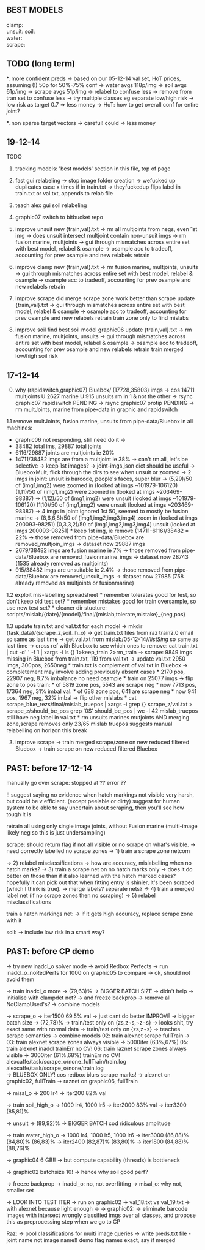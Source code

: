 
BEST MODELS
-----------
clamp:  
unsuit: 
soil:   
water:  
scrape: 


TODO (long term)
----

*. more confident preds
   -> based on our 05-12-14 val set, HoT prices, assuming (!) 50p for 50%-75% conf
      -> water avgs  118p/img
      -> soil avgs   61p/img
      -> scrape avgs 51p/img
   -> relabel to confuse less
   -> remove from tran set to confuse less
   -> try multiple classes eg separate low/high risk
      -> low risk as target 0.7 => less money
   -> HoT: how to get overall conf for entire joint?

*. non sparse target vectors
   -> careful! could => less money


19-12-14
--------

TODO

1. tracking models: 'best models' section in this file, top of page

2. fast gui relabeling
   -> stop image folder creation
   -> wefucked up duplicates case x times if in train.txt
   -> theyfuckedup flips label in train.txt or val.txt, appends to relab file

3. teach alex gui soil relabeling

4. graphic07 switch to bitbucket repo

5. improve unsuit
   new {train,val}.txt
   -> rm all multjoints from negs, even 1st img
   -> does unsuit intersect multjoint contain non-unsuit imgs
   -> rm fusion marine, multjoints
   -> gui through mismatches across entire set with best model, relabel & osample
   -> osample acc to tradeoff, accounting for prev osample and new relabels
   retrain

6. improve clamp
   new {train,val}.txt
   -> rm fusion marine, multjoints, unsuits
   -> gui through mismatches across entire set with best model, relabel & osample
   -> osample acc to tradeoff, accounting for prev osample and new relabels
   retrain   

7. improve scrape
   did merge scrape zone work better than scrape
   update {train,val}.txt
   -> gui through mismatches across entire set with best model, relabel & osample
   -> osample acc to tradeoff, accounting for prev osample and new relabels
   retrain
   train zone only to find mislabs

8. improve soil
   find best soil model graphic06
   update {train,val}.txt
   -> rm fusion marine, multjoints, unsuits
   -> gui through mismatches across entire set with best model, relabel & osample
   -> osample acc to tradeoff, accounting for prev osample and new relabels
   retrain 
   train merged low/high soil risk



17-12-14
--------

0. why (rapidswitch,graphic07) Bluebox/ (17728,35803) imgs
   -> cos 14711 multjoints U 2627 marine U 915 unsuits rm in 1 & not the other
      -> rsync graphic07 rapidswitch                                       PENDING
      -> rsync graphic07 protip                                            PENDING
   -> rm multJoints, marine from pipe-data in graphic and rapidswitch

1.1 remove multJoints, fusion marine, unsuits from pipe-data/Bluebox in all machines:
   * graphic06 not responding, still need do it
     ->       
   * 38482 total ims, 29887 total joints
   * 6116/29887 joints are multjoints ie 20%
   * 14711/38482 imgs are from a multjoint ie 38%
   -> can't rm all, let's be selective
      -> keep 1st images?
      	 -> joint-imgs.json dict should be useful
	 -> BlueboxMult, flick through the dirs to see when unsuit or zoomed
	    -> 2 imgs in joint:
	       unsuit is barcode, people's faces, super blur
	       -> (5,29)/50 of (img1,img2) were zoomed in (looked at imgs ~101979-106120)
	          (1,11)/50 of (img1,img2) were zoomed in (looked at imgs ~203469-98387)
	       -> (1,12)/50 of (img1,img2) were unsuit (looked at imgs ~101979-106120)
	          (1,10)/50 of (img1,img2) were unsuit (looked at imgs ~203469-98387)
            -> 4 imgs in joint:
	       ignored 1st 50, seemed to mostly be fusion marine
	       -> (8,6,6,8)/50 of (img1,img2,img3,img4) zoom in (looked at imgs 200093-98251)
	          (0,3,3,2)/50 of (img1,img2,img3,img4) unsuit (looked at imgs 200093-98251)
         * keep 1st img, ie remove (14711-6116)/38482 = 22%
	   -> those removed from pipe-data/Bluebox are removed_multjoin_imgs
	   -> dataset now 29887 imgs
   * 2679/38482 imgs are fusion marine ie 7%
     -> those removed from pipe-data/Bluebox are removed_fusionmarine_imgs
     -> dataset now 28743 (1535 already removed as multjoints)
   * 915/38482 imgs are unsuitable ie 2.4%
     -> those removed from pipe-data/Bluebox are removed_unsuit_imgs
     -> dataset now 27985 (758 already removed as multjoints or fusionmarine)

1.2 exploit mis-labelling spreadsheet
    * remember tolerates good for test, so don't keep old test set?
    * remember mistakes good for train oversample, so use new test set?
    * cleaner dir stucture:
      scripts/mislab/{date}/{model}/final/{mislab,tolerate,mistake}_{neg,pos}

1.3 update train.txt and val.txt for each model
    -> mkdir {task,data}/{scrape_z,soil_lh_o}
    -> get train.txt files from raz train2.0 email so same as last time
    -> get val.txt from mislab/05-12-14/*/listSing* so same as last time
    -> cross ref with Bluebox to see which ones to remove:
       cat train.txt | cut -d' ' -f 1 | xargs -i ls {} 1>keep_train 2>rm_train
       -> scrape: 9849 imgs missing in Bluebox from train.txt, 119 from val.txt
          -> update val.txt
	     2950 imgs, 300pos, 2650neg
	  * train.txt is complement of val.txt in Bluebox
	    -> completement may involve adding previously absent cases
	       * 2170 pos, 22907 neg, 8.7% imbalance no need osample
	       * train on 25077 imgs
    -> flip zone to pos
       train:
       * of 5819 zone pos, 5543 are scrape neg
       * now 7713 pos, 17364 neg, 31% imbal
       val:
       * of 688 zone pos, 641 are scrape neg
       * now 941 pos, 1967 neg, 32% imbal
    -> flip other mislabs
       * cat scrape_blue_rezs/final/mislab_truepos | xargs -i grep {} scrape_z/val.txt > scrape_z/should_be_pos
       	 grep '0$' should_be_pos | wc -l
         42 mislab_truepos still have neg label in val.txt
         * rm unsuits marines mutjoints AND merging zone,scrape removes only 23/65 
	   mislab truepos
	   suggests manual relabelling on horizon this break       

3. improve scrape
   -> train merged scrape/zone on new reduced filtered Bluebox
   -> train scrape on new reduced filtered Bluebox



PAST: before 17-12-14
---------------------

manually go over scrape: stopped at ?? error ??

!! suggest saying no evidence when hatch markings not visible
very harsh, but could be v efficient. (except peelable or dirty)
suggest for human system to be able to say uncertain about scraping, then you'll
see how tough it is

retrain all using only single image joints, without Fusion marine
(multi-image likely neg so this is just undersampling)

scrape: should return flag if not all visible or no scrape on what's visible.
-> need correctly labelled no scrape zones
   -> 1) train a scrape zone netcom  

   -> 2) relabel misclassifications
-> how are accuracy, mislabelling when no hatch marks?
   -> 3) train a scrape net on no hatch marks only
         -> does it do better on those than if it also learned with the hatch 
	    marked cases? hopefully it can pick out that when fitting entry is
	    shinier, it's been scraped (which I think is true).
-> merge labels? separate nets?
   -> 4) train a merged label net (if no scrape zones then no scraping)
   -> 5) relabel misclassifications

train a hatch markings net:
-> if it gets high accuracy, replace scrape zone with it


soil:
-> include low risk in a smart way?


PAST: before CP demo
--------------------
-> try new inadcl_o solver mode
-> avoid Redbox Perfects
   -> run inadcl_o_noRedPerfs for 1000 on graphic05 to compare
   -> ok, should not avoid them
   
-> train inadcl_o more
   -> (79,63)%
   -> BIGGER BATCH SIZE
      -> didn't help
   -> initialise with clampdet net?
      -> and freeze backprop
   -> remove all NoClampUsed's?
   -> combine models

   
-> scrape_o
   -> iter1500 69.5% val
      -> just cant do better
   IMPROVE
   -> bigger batch size
      -> (72,78)%
   -> train/test only on {zs,z¬s,¬z¬s}
      -> looks shit, try exact same with normal data
   -> train/test only on {zs,z¬s} -> teaches scrape semantics
   -> combine models
02: train alexnet scrape fullTrain
    -> 
03: train alexnet scrape zones always visible
    -> 5000iter (63%,67%) 
05: train alexnet inadcl trainErr no CV!
06: train raznet scrape zones always visible
    -> 3000iter (61%,68%) trainErr no CV!
alexcaffe/task/scrape_o/none_fullTrain/train.log
alexcaffe/task/scrape_o/none/train.log   
   -> BLUEBOX ONLY! cos redbox blurs scrape marks!
      -> alexnet on graphic02, fullTrain
      -> raznet on graphic06, fullTrain

      
-> misal_o
   -> 200 lr4
      -> iter200 82% val

-> train soil_high_o
   -> 1000 lr4, 1000 lr5
      -> iter2000 83% val
   -> iter3300 (85,81)%

-> unsuit
   -> (89,92)%
   -> BIGGER BATCH
      cod ridiculous amplitude

-> train water_high_o
   -> 1000 lr4, 1000 lr5, 1000 lr6
      -> iter3000 (86,88)%  (84,80)%  (86,83)%
      -> iter2400 (82,87)%  (83,80)%
      -> iter1800 (84,88)%  (88,76)%    
      
-> graphic04 6 GB!!
   -> but compute capability (threads) is bottleneck

-> graphic02 batchsize 10!
   -> hence why soil good perf?
   
-> freeze backprop 
   -> inadcl_o: no, not overfitting
   -> misal_o: why not, smaller set
   
-> LOOK INTO TEST ITER
   -> run on graphic02
   -> val_18.txt vs val_19.txt
   -> with alexnet because light enough
   -> 
-> graphic02: 
-> eliminate barcode images with intersect wrongly classified imgs
   over all classes, and propose this as preprocessing step when we
   go to CP

Raz:
-> pool classifications for multi image queries
-> write preds.txt file - joint name not image name!!
demo flag names exact, say if merged


